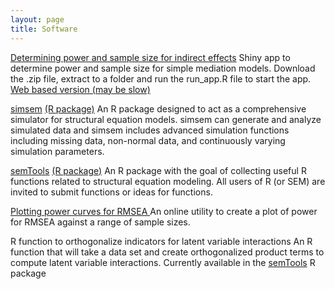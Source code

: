 ```yaml
---
layout: page
title: Software
---
```


[Determining power and sample size for indirect effects](https://github.com/schoam4/Talks/blob/master/SSSP_mediation/mc_power.zip?raw=true)
Shiny app to determine power and sample size for simple mediation models. Download the .zip file, extract to a folder and run the run_app.R file to start the app. [Web based version (may be slow)](https://schoemanna.shinyapps.io/mc_power_med)

[simsem](simsem.org) [(R package)](http://cran.r-project.org/web/packages/simsem/index.html)
An R package designed to act as a comprehensive simulator for structural equation models. simsem can generate and analyze simulated data and simsem includes advanced simulation functions including missing data, non-normal data, and continuously varying simulation parameters.

[semTools](https://github.com/simsem/semTools/wiki) [(R package)](http://cran.r-project.org/web/packages/semTools/index.html)
An R package with the goal of collecting useful R functions related to structural equation modeling. All users of R (or SEM) are invited to submit functions or ideas for functions.

[Plotting power curves for RMSEA ](http://quantpsy.org/rmsea/rmseaplot.htm)
An online utility to create a plot of power for RMSEA against a range of sample sizes.

R function to orthogonalize indicators for latent variable interactions
An R function that will take a data set and create orthogonalized product terms to compute latent variable interactions. Currently available in the [semTools](https://github.com/simsem/semTools/wiki) R package

